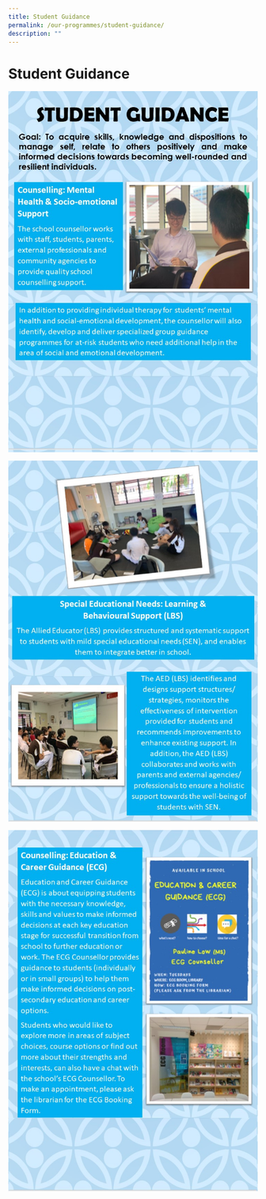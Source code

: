 ```yaml
---
title: Student Guidance
permalink: /our-programmes/student-guidance/
description: ""
---
```



# Student Guidance
![](/images/Student%20Development%20Programme/Student%20Guidance/1%20Student%20Guidance.jpg)

![](/images/Student%20Development%20Programme/Student%20Guidance/2%20Student%20Guidance.jpg)

![](/images/Student%20Development%20Programme/Student%20Guidance/3%20Student%20Guidance.jpg)